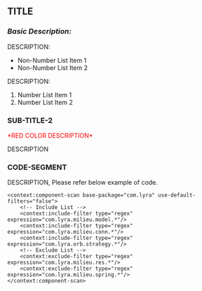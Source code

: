 ## TITLE

### __*Basic Description:*__

DESCRIPTION:

* Non-Number List Item 1
* Non-Number List Item 2

DESCRIPTION:

1. Number List Item 1
2. Number List Item 2

### SUB-TITLE-2

<font style="color:red">
*RED COLOR DESCRIPTION*
</font>

DESCRIPTION

### CODE-SEGMENT

DESCRIPTION, Please refer below example of code.

	<context:component-scan base-package="com.lyra" use-default-filters="false">
		<!-- Include List -->
		<context:include-filter type="regex" expression="com.lyra.milieu.model.*"/>
		<context:include-filter type="regex" expression="com.lyra.milieu.conn.*"/>
		<context:include-filter type="regex" expression="com.lyra.orb.strategy.*"/>
		<!-- Exclude List -->
		<context:exclude-filter type="regex" expression="com.lyra.milieu.res.*"/>
		<context:exclude-filter type="regex" expression="com.lyra.milieu.spring.*"/>
	</context:component-scan>